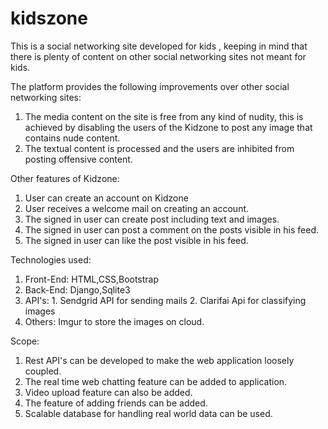 # kidszone

This is a social networking site developed for kids , keeping in mind that there is plenty of content on other social networking sites not meant for kids.

The platform provides the following improvements over other social networking sites:
1. The media content on the site is free from any kind of nudity, this is achieved by disabling the users of the Kidzone to post any image that contains nude content.
2. The textual content is processed and the users are inhibited from posting offensive content.

Other features of Kidzone:
1. User can create an account on Kidzone
2. User receives a welcome mail on creating an account.
3. The signed in user can create post including text and images.
4. The signed in user can post a comment on the posts visible in his feed.
5. The signed in user can like the post visible in his feed.


Technologies used:

1. Front-End: HTML,CSS,Bootstrap
2. Back-End: Django,Sqlite3
3. API's: 1. Sendgrid API for sending mails
          2. Clarifai Api for classifying images 
4. Others: Imgur to store the images on cloud.

Scope:

1. Rest API's can be developed to make the web application loosely coupled.
2. The real time web chatting feature can be added to application.
3. Video upload feature can also be added.
4. The feature of adding friends can be added.
5. Scalable database for handling real world data can be used.

